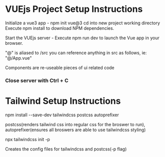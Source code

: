 # VUEjs Project Setup Instructions

Initialize a vue3 app - npm init vue@3
cd into new project working directory
Execute npm install to download NPM dependencies.

Start the VUEjs server - Execute npm run dev to launch the Vue app in your browser.

"@" is aliased to /src
you can reference anything in src as follows, ie: "@/App.vue"

Components are re-useable pieces of ui related code

### Close server with Ctrl + C

# Tailwind Setup Instructions

npm install --save-dev tailwindcss postcss autoprefixer

postcss(renders tailwind css into regular css for the broswer to run), autoprefixer(ensures all broswers are able to use tailwindcss styling)

npx tailwindcss init -p

Creates the config files for tailwindcss and postcss(-p flag)
